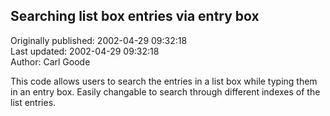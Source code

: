 ## Searching list box entries via entry box  
Originally published: 2002-04-29 09:32:18  
Last updated: 2002-04-29 09:32:18  
Author: Carl Goode  
  
This code allows users to search the entries in a list box while typing them in an entry box.  Easily changable to search through different indexes of the list entries.